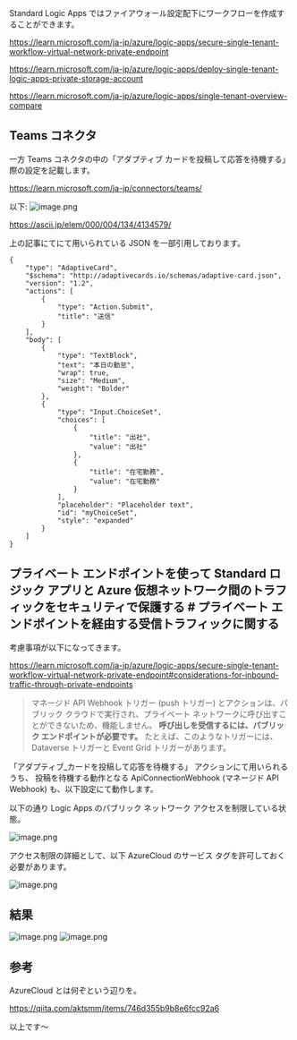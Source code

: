 Standard Logic Apps ではファイアウォール設定配下にワークフローを作成することができます。

https://learn.microsoft.com/ja-jp/azure/logic-apps/secure-single-tenant-workflow-virtual-network-private-endpoint

https://learn.microsoft.com/ja-jp/azure/logic-apps/deploy-single-tenant-logic-apps-private-storage-account

https://learn.microsoft.com/ja-jp/azure/logic-apps/single-tenant-overview-compare

## Teams コネクタ

一方 Teams コネクタの中の「アダプティブ カードを投稿して応答を待機する」際の設定を記載します。

https://learn.microsoft.com/ja-jp/connectors/teams/


以下:
![image.png](https://qiita-image-store.s3.ap-northeast-1.amazonaws.com/0/93824/dc005387-496d-73bf-1c7e-3e2695194149.png)


https://ascii.jp/elem/000/004/134/4134579/

上の記事にてにて用いられている JSON を一部引用しております。

```JSON:JSON
{
    "type": "AdaptiveCard",
    "$schema": "http://adaptivecards.io/schemas/adaptive-card.json",
    "version": "1.2",
    "actions": [
        {
            "type": "Action.Submit",
            "title": "送信"
        }
    ],
    "body": [
        {
            "type": "TextBlock",
            "text": "本日の勤怠",
            "wrap": true,
            "size": "Medium",
            "weight": "Bolder"
        },
        {
            "type": "Input.ChoiceSet",
            "choices": [
                {
                    "title": "出社",
                    "value": "出社"
                },
                {
                    "title": "在宅勤務",
                    "value": "在宅勤務"
                }
            ],
            "placeholder": "Placeholder text",
            "id": "myChoiceSet",
            "style": "expanded"
        }
    ]
}
```


## プライベート エンドポイントを使って Standard ロジック アプリと Azure 仮想ネットワーク間のトラフィックをセキュリティで保護する # プライベート エンドポイントを経由する受信トラフィックに関する


考慮事項が以下になってきます。

https://learn.microsoft.com/ja-jp/azure/logic-apps/secure-single-tenant-workflow-virtual-network-private-endpoint#considerations-for-inbound-traffic-through-private-endpoints

> マネージド API Webhook トリガー (push トリガー) とアクションは、パブリック クラウドで実行され、プライベート ネットワークに呼び出すことができないため、機能しません。
**呼び出しを受信するには、パブリック エンドポイントが必要です。** たとえば、このようなトリガーには、Dataverse トリガーと Event Grid トリガーがあります。


「アダプティブ_カードを投稿して応答を待機する」 アクションにて用いられるうち、
投稿を待機する動作となる ApiConnectionWebhook (マネージド API Webhook) も、以下設定にて動作します。


以下の通り Logic Apps のパブリック ネットワーク アクセスを制限している状態。


![image.png](https://qiita-image-store.s3.ap-northeast-1.amazonaws.com/0/93824/7e415773-c24a-ae33-a9d4-f93e21f557e2.png)


アクセス制限の詳細として、以下 AzureCloud のサービス タグを許可しておく必要があります。

 ![image.png](https://qiita-image-store.s3.ap-northeast-1.amazonaws.com/0/93824/fa55ac91-2b30-b61d-46d3-bdfdf6c6a543.png)


## 結果
 
 
![image.png](https://qiita-image-store.s3.ap-northeast-1.amazonaws.com/0/93824/79964213-bd7c-9a17-8eb0-062e2abb7e43.png)
![image.png](https://qiita-image-store.s3.ap-northeast-1.amazonaws.com/0/93824/a6fdf189-d9d2-a5dc-d7e2-d9ce85102892.png)



## 参考

AzureCloud とは何ぞという辺りを。

https://qiita.com/aktsmm/items/746d355b9b8e6fcc92a6

以上です～
